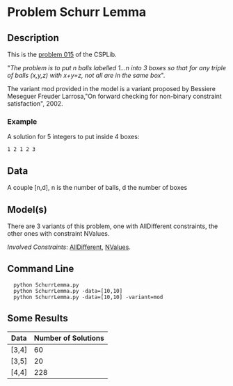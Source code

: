 
# Problem Schurr Lemma

## Description
This is the [problem 015](https://www.csplib.org/Problems/prob015/) of the CSPLib.

"*The problem is to put n balls labelled 1...n into 3 boxes so that for any triple of balls (x,y,z) with x+y=z, not all are in the same box*".

The variant mod provided in the model is a variant proposed by  Bessiere Meseguer Freuder Larrosa,"On forward checking for non-binary constraint satisfaction", 2002.

### Example
A solution for 5 integers to put inside 4 boxes:
```
1 2 1 2 3
```


## Data
A couple \[n,d], n is the number of balls, d the number of boxes

## Model(s)



There are 3 variants of this problem, one with AllDifferent constraints, the other ones with constraint NValues.

*Involved Constraints*: [AllDifferent](https://pycsp.org/documentation/constraints/AllDifferentMatrix/),
[NValues](https://pycsp.org/documentation/constraints/NValues/).



## Command Line


```shell
  python SchurrLemma.py
  python SchurrLemma.py -data=[10,10]
  python SchurrLemma.py -data=[10,10] -variant=mod
 ```

## Some Results

| Data   | Number of Solutions |
|--------|---------------------|
| \[3,4] | 60                  |
| \[3,5] | 20                  |
| \[4,4] | 228                 |
